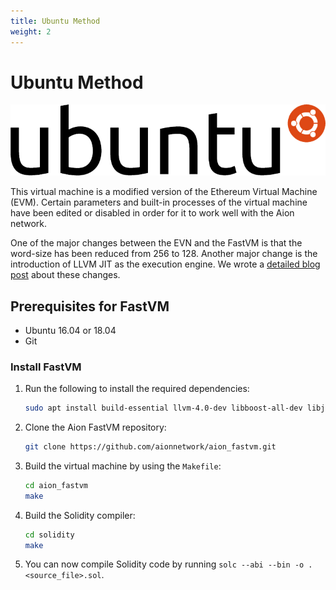 ```yaml
---
title: Ubuntu Method
weight: 2
---
```


# Ubuntu Method

![Ubuntu Logo](/aion-node/fast-vm/images/ubuntu-logo.png)

This virtual machine is a modified version of the Ethereum Virtual Machine (EVM). Certain parameters and built-in processes of the virtual machine have been edited or disabled in order for it to work well with the Aion network.

One of the major changes between the EVN and the FastVM is that the word-size has been reduced from 256 to 128. Another major change is the introduction of LLVM JIT as the execution engine. We wrote a [detailed blog post](https://blog.aion.network/aionfastvm-c5ccd1628da0) about these changes.

## Prerequisites for FastVM

- Ubuntu 16.04 or 18.04
- Git

### Install FastVM

1. Run the following to install the required dependencies:

    ```bash
    sudo apt install build-essential llvm-4.0-dev libboost-all-dev libjsoncpp-dev
    ```

2. Clone the Aion FastVM repository:

    ```bash
    git clone https://github.com/aionnetwork/aion_fastvm.git
    ```

3. Build the virtual machine by using the `Makefile`:

    ```bash
    cd aion_fastvm
    make
    ```

4. Build the Solidity compiler:

    ```bash
    cd solidity
    make
    ```

5. You can now compile Solidity code by running `solc --abi --bin -o . <source_file>.sol`.